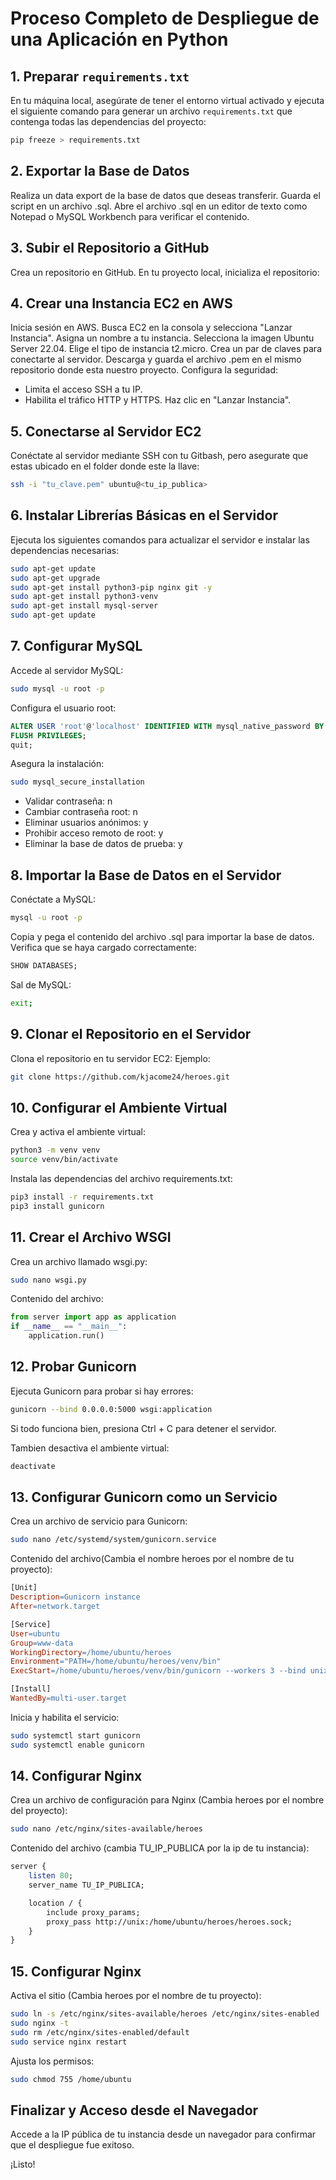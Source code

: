 # Proceso Completo de Despliegue de una Aplicación en Python


## 1. Preparar `requirements.txt`
En tu máquina local, asegúrate de tener el entorno virtual activado y ejecuta el siguiente comando para generar un archivo `requirements.txt` que contenga todas las dependencias del proyecto:

```bash
pip freeze > requirements.txt
```

## 2. Exportar la Base de Datos
Realiza un data export de la base de datos que deseas transferir.
Guarda el script en un archivo .sql.
Abre el archivo .sql en un editor de texto como Notepad o MySQL Workbench para verificar el contenido.

## 3. Subir el Repositorio a GitHub
Crea un repositorio en GitHub.
En tu proyecto local, inicializa el repositorio:


## 4. Crear una Instancia EC2 en AWS
Inicia sesión en AWS.
Busca EC2 en la consola y selecciona "Lanzar Instancia".
Asigna un nombre a tu instancia.
Selecciona la imagen Ubuntu Server 22.04.
Elige el tipo de instancia t2.micro.
Crea un par de claves para conectarte al servidor.
Descarga y guarda el archivo .pem en el mismo repositorio donde esta nuestro proyecto.
Configura la seguridad:
- Limita el acceso SSH a tu IP.
- Habilita el tráfico HTTP y HTTPS.
Haz clic en "Lanzar Instancia".

## 5. Conectarse al Servidor EC2

Conéctate al servidor mediante SSH con tu Gitbash, pero asegurate que estas ubicado en el folder donde este la llave:

```bash
ssh -i "tu_clave.pem" ubuntu@<tu_ip_publica>
```

## 6. Instalar Librerías Básicas en el Servidor
Ejecuta los siguientes comandos para actualizar el servidor e instalar las dependencias necesarias:

```bash
sudo apt-get update
sudo apt-get upgrade
sudo apt-get install python3-pip nginx git -y
sudo apt-get install python3-venv
sudo apt-get install mysql-server
sudo apt-get update
```

## 7. Configurar MySQL
Accede al servidor MySQL:

```bash
sudo mysql -u root -p
```

Configura el usuario root:

```sql
ALTER USER 'root'@'localhost' IDENTIFIED WITH mysql_native_password BY 'root';
FLUSH PRIVILEGES;
quit;
```

Asegura la instalación:

```bash
sudo mysql_secure_installation
```

- Validar contraseña: n
- Cambiar contraseña root: n
- Eliminar usuarios anónimos: y
- Prohibir acceso remoto de root: y
- Eliminar la base de datos de prueba: y

## 8. Importar la Base de Datos en el Servidor
Conéctate a MySQL:

```bash
mysql -u root -p
```

Copia y pega el contenido del archivo .sql para importar la base de datos.
Verifica que se haya cargado correctamente:

```sql
SHOW DATABASES;
```

Sal de MySQL:

```bash
exit;
```

## 9. Clonar el Repositorio en el Servidor
Clona el repositorio en tu servidor EC2:
Ejemplo:

```bash
git clone https://github.com/kjacome24/heroes.git
```

## 10. Configurar el Ambiente Virtual
Crea y activa el ambiente virtual:

```bash
python3 -m venv venv
source venv/bin/activate
```

Instala las dependencias del archivo requirements.txt:

```bash
pip3 install -r requirements.txt
pip3 install gunicorn
```

## 11. Crear el Archivo WSGI
Crea un archivo llamado wsgi.py:

```bash
sudo nano wsgi.py
```

Contenido del archivo:

```python
from server import app as application
if __name__ == "__main__":
    application.run()
```

## 12. Probar Gunicorn
Ejecuta Gunicorn para probar si hay errores:

```bash
gunicorn --bind 0.0.0.0:5000 wsgi:application
```

Si todo funciona bien, presiona Ctrl + C para detener el servidor.

Tambien desactiva el ambiente virtual:

```bash
deactivate
```


## 13. Configurar Gunicorn como un Servicio
Crea un archivo de servicio para Gunicorn:

```bash
sudo nano /etc/systemd/system/gunicorn.service
```

Contenido del archivo(Cambia el nombre heroes por el nombre de tu proyecto):

```makefile
[Unit]
Description=Gunicorn instance
After=network.target

[Service]
User=ubuntu
Group=www-data
WorkingDirectory=/home/ubuntu/heroes
Environment="PATH=/home/ubuntu/heroes/venv/bin"
ExecStart=/home/ubuntu/heroes/venv/bin/gunicorn --workers 3 --bind unix:heroes.sock -m 007 wsgi:application

[Install]
WantedBy=multi-user.target
```

Inicia y habilita el servicio:

```bash
sudo systemctl start gunicorn
sudo systemctl enable gunicorn
```

## 14. Configurar Nginx
Crea un archivo de configuración para Nginx (Cambia heroes por el nombre del proyecto):

```bash
sudo nano /etc/nginx/sites-available/heroes
```

Contenido del archivo (cambia TU_IP_PUBLICA por la ip de tu instancia):

```perl
server {
    listen 80;
    server_name TU_IP_PUBLICA;

    location / {
        include proxy_params;
        proxy_pass http://unix:/home/ubuntu/heroes/heroes.sock;
    }
}
```

## 15. Configurar Nginx
Activa el sitio (Cambia heroes por el nombre de tu proyecto):

```bash
sudo ln -s /etc/nginx/sites-available/heroes /etc/nginx/sites-enabled
sudo nginx -t
sudo rm /etc/nginx/sites-enabled/default
sudo service nginx restart
```

Ajusta los permisos:

```bash
sudo chmod 755 /home/ubuntu
```

## Finalizar y Acceso desde el Navegador
Accede a la IP pública de tu instancia desde un navegador para confirmar que el despliegue fue exitoso.

¡Listo!